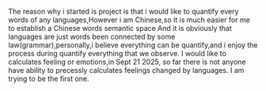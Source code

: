 The reason why i started is project is that i would like to quantify every words of any languages,However i am Chinese,so it is much easier for me to establish a Chinese words semantic space
And it is obviously that languages are just words been connected by some law(grammar),personally,i believe everything can be quantify,and i enjoy the process during quantify everything that we observe.
I would like to calculates feeling or emotions,in Sept 21 2025, so far there is not anyone have ability to precessly calculates feelings changed by languages.
I am trying to be the first one.
